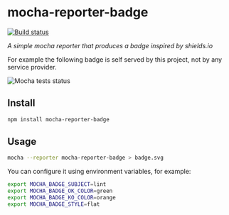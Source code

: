 # mocha-reporter-badge

[![Build status](https://img.shields.io/travis/albanm/mocha-reporter-badge.svg)](https://travis-ci.org/albanm/mocha-reporter-badge)

*A simple mocha reporter that produces a badge inspired by shields.io*

For example the following badge is self served by this project, not by any service provider.

![Mocha tests status](http://albanm.github.io/mocha-reporter-badge/mocha-badge.svg)

## Install

```sh
npm install mocha-reporter-badge
```

## Usage

```sh
mocha --reporter mocha-reporter-badge > badge.svg
```

You can configure it using environment variables, for example:

```sh
export MOCHA_BADGE_SUBJECT=lint
export MOCHA_BADGE_OK_COLOR=green
export MOCHA_BADGE_KO_COLOR=orange
export MOCHA_BADGE_STYLE=flat
```
